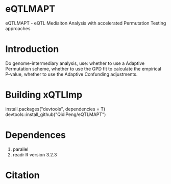 # eQTLMAPT 
eQTLMAPT - eQTL Mediaiton Analysis with accelerated Permutation Testing approaches

# Introduction
Do genome-intermediary analysis, use: whether to use a Adaptive Permutation scheme, whether to use the GPD fit to calculate the empirical P-value, whether to use the Adaptive Confunding adjustments.

# Building xQTLImp
install.packages("devtools", dependencies = T)
devtools::install_github("QidiPeng/eQTLMAPT")

# Dependences
1. parallel
2. readr
R version 3.2.3

# Citation

